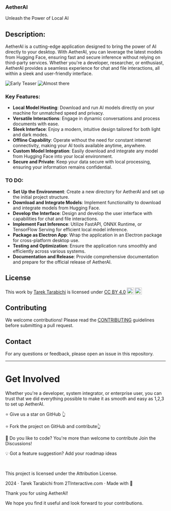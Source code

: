 ### AetherAI
Unleash the Power of Local AI

## Description:
AetherAI is a cutting-edge application designed to bring the power of AI directly to your desktop. With AetherAI, you can leverage the latest models from Hugging Face, ensuring fast and secure inference without relying on third-party services. Whether you're a developer, researcher, or enthusiast, AetherAI provides a seamless experience for chat and file interactions, all within a sleek and user-friendly interface.

![Early Teaser](https://github.com/LebToki/AetherAI/assets/957618/c4655d1f-ef99-4977-9e42-71c72f4ef8cc)
![Almost there](https://github.com/LebToki/AetherAI/assets/957618/0c825329-4ca9-4f7c-8901-0c5f286b31bb)


### Key Features:
- **Local Model Hosting**: Download and run AI models directly on your machine for unmatched speed and privacy.
- **Versatile Interactions**: Engage in dynamic conversations and process documents with ease.
- **Sleek Interface**: Enjoy a modern, intuitive design tailored for both light and dark modes.
- **Offline Capability**: Operate without the need for constant internet connectivity, making your AI tools available anytime, anywhere.
- **Custom Model Integration**: Easily download and integrate any model from Hugging Face into your local environment.
- **Secure and Private**: Keep your data secure with local processing, ensuring your information remains confidential.

### TO DO:
- **Set Up the Environment**: Create a new directory for AetherAI and set up the initial project structure.
- **Download and Integrate Models**: Implement functionality to download and integrate models from Hugging Face.
- **Develop the Interface**: Design and develop the user interface with capabilities for chat and file interactions.
- **Implement Fast Inference**: Utilize FastAPI, ONNX Runtime, or TensorFlow Serving for efficient local model inference.
- **Package as Electron App**: Wrap the application in an Electron package for cross-platform desktop use.
- **Testing and Optimization**: Ensure the application runs smoothly and efficiently across various systems.
- **Documentation and Release**: Provide comprehensive documentation and prepare for the official release of AetherAI.

## License

<p xmlns:cc="http://creativecommons.org/ns#" >This work by <a rel="cc:attributionURL dct:creator" property="cc:attributionName" href="https://2tinteractive">Tarek Tarabichi</a> is licensed under <a href="http://creativecommons.org/licenses/by/4.0/?ref=chooser-v1" target="_blank" rel="license noopener noreferrer" style="display:inline-block;">CC BY 4.0<img style="height:22px!important;margin-left:3px;vertical-align:text-bottom;" src="https://mirrors.creativecommons.org/presskit/icons/cc.svg?ref=chooser-v1"><img style="height:22px!important;margin-left:3px;vertical-align:text-bottom;" src="https://mirrors.creativecommons.org/presskit/icons/by.svg?ref=chooser-v1"></a></p>

## Contributing

We welcome contributions! Please read the [CONTRIBUTING](CONTRIBUTING.md) guidelines before submitting a pull request.


## Contact

For any questions or feedback, please open an issue in this repository.

---
#  Get Involved
Whether you're a developer, system integrator, or enterprise user, you can trust that we did everything possible to make it as smooth and easy as 1,2,3 to set up AetherAI.

⭐ Give us a star on GitHub 👆

⭐ Fork the project on GitHub and contribute👆

🚀 Do you like to code? You're more than welcome to contribute Join the Discussions!

💡 Got a feature suggestion? Add your roadmap ideas

<br/>

This project is licensed under the Attribution License.

2024 · Tarek Tarabichi from 2TInteractive.com · Made with 💙

Thank you for using AetherAI!

We hope you find it useful and look forward to your contributions.

